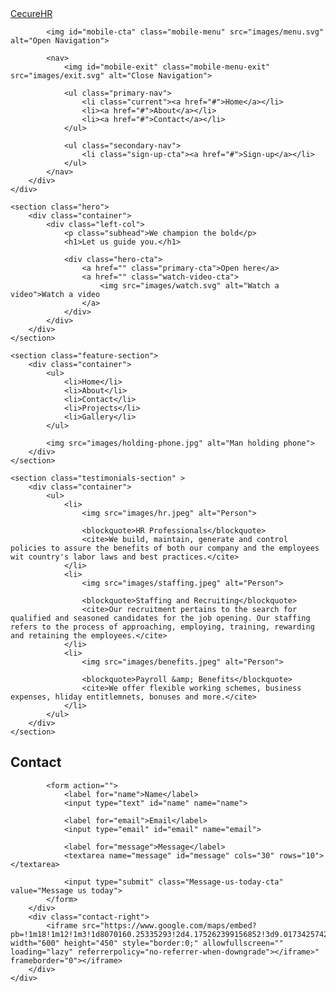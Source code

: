<!DOCTYPE html>
<html lang="en">
<head>
    <meta charset="UTF-8">
    <meta http-equiv="X-UA-Compatible" content="IE=edge">
    <meta name="viewport" content="width=device-width, initial-scale=1.0">
    <title>CIL Internship Class</title>
    <link rel="stylesheet" href="CSS/main.css">
</head>
<body>
    <div class="navbar">
        <div class="container">
            <a href="#">Cecure<span>HR</span></a>

            <img id="mobile-cta" class="mobile-menu" src="images/menu.svg" alt="Open Navigation">
        
            <nav>
                <img id="mobile-exit" class="mobile-menu-exit" src="images/exit.svg" alt="Close Navigation">
               
                <ul class="primary-nav">
                    <li class="current"><a href="#">Home</a></li>
                    <li><a href="#">About</a></li>
                    <li><a href="#">Contact</a></li>
                </ul>

                <ul class="secondary-nav">
                    <li class="sign-up-cta"><a href="#">Sign-up</a></li>
                </ul>
            </nav>
        </div>
    </div>

    <section class="hero">
        <div class="container">
            <div class="left-col">
                <p class="subhead">We champion the bold</p>
                <h1>Let us guide you.</h1>

                <div class="hero-cta">
                    <a href="" class="primary-cta">Open here</a>
                    <a href="" class="watch-video-cta">
                        <img src="images/watch.svg" alt="Watch a video">Watch a video
                    </a>
                </div>
            </div>
        </div>
    </section>

    <section class="feature-section">
        <div class="container">
            <ul>
                <li>Home</li>
                <li>About</li>
                <li>Contact</li>
                <li>Projects</li>
                <li>Gallery</li>
            </ul>

            <img src="images/holding-phone.jpg" alt="Man holding phone">
        </div>
    </section>

    <section class="testimonials-section" >
        <div class="container">
            <ul>
                <li>
                    <img src="images/hr.jpeg" alt="Person">

                    <blockquote>HR Professionals</blockquote>
                    <cite>We build, maintain, generate and control policies to assure the benefits of both our company and the employees wit country's labor laws and best practices.</cite>
                </li>
                <li>
                    <img src="images/staffing.jpeg" alt="Person">

                    <blockquote>Staffing and Recruiting</blockquote>
                    <cite>Our recruitment pertains to the search for qualified and seasoned candidates for the job opening. Our staffing refers to the process of approaching, employing, training, rewarding and retaining the employees.</cite>
                </li>
                <li>
                    <img src="images/benefits.jpeg" alt="Person">

                    <blockquote>Payroll &amp; Benefits</blockquote>
                    <cite>We offer flexible working schemes, business expenses, hliday entitlemnets, bonuses and more.</cite>
                </li>
            </ul>
        </div>
    </section>
<section class="contact-section">
    <div class="container">
        <div class="contact-left">
            <h2>Contact</h2>

            <form action="">
                <label for="name">Name</label>
                <input type="text" id="name" name="name">

                <label for="email">Email</label>
                <input type="email" id="email" name="email">

                <label for="message">Message</label>
                <textarea name="message" id="message" cols="30" rows="10"></textarea>

                <input type="submit" class="Message-us-today-cta" value="Message us today">
            </form>
        </div>
        <div class="contact-right">
            <iframe src="https://www.google.com/maps/embed?pb=!1m18!1m12!1m3!1d8070160.25335293!2d4.175262399156852!3d9.017342574255073!2m3!1f0!2f0!3f0!3m2!1i1024!2i768!4f13.1!3m3!1m2!1s0x104e0baf7da48d0d%3A0x99a8fe4168c50bc8!2sNigeria!5e0!3m2!1sen!2sng!4v1662854231948!5m2!1sen!2sng" width="600" height="450" style="border:0;" allowfullscreen="" loading="lazy" referrerpolicy="no-referrer-when-downgrade"></iframe>" frameborder="0"></iframe>
        </div>
    </div>
</section>

</body>
</html>
